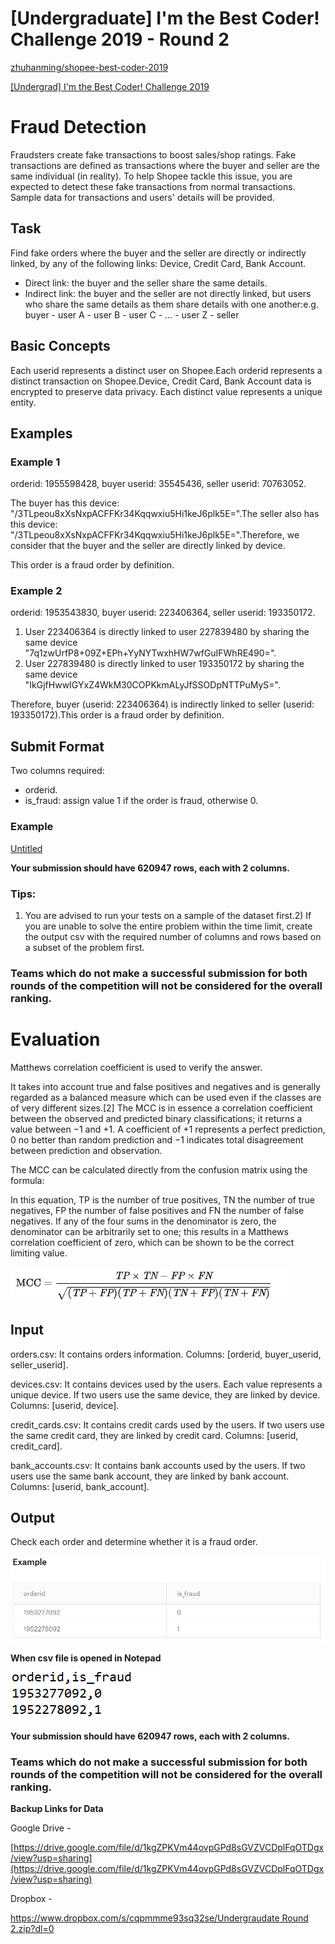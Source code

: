 # [Undergraduate] I'm the Best Coder! Challenge 2019 - Round 2

[zhuhanming/shopee-best-coder-2019](https://github.com/zhuhanming/shopee-best-coder-2019/tree/master/round-2)

[[Undergrad] I'm the Best Coder! Challenge 2019](https://www.kaggle.com/c/ungrd-rd2-auo/)

# **Fraud Detection**

Fraudsters create fake transactions to boost sales/shop ratings. Fake transactions are defined as transactions where the buyer and seller are the same individual (in reality). To help Shopee tackle this issue, you are expected to detect these fake transactions from normal transactions. Sample data for transactions and users' details will be provided.

## **Task**

Find fake orders where the buyer and the seller are directly or indirectly linked, by any of the following links: Device, Credit Card, Bank Account.

- Direct link: the buyer and the seller share the same details.
- Indirect link: the buyer and the seller are not directly linked, but users who share the same details as them share details with one another:e.g. buyer - user A - user B - user C - … - user Z - seller

## **Basic Concepts**

Each userid represents a distinct user on Shopee.Each orderid represents a distinct transaction on Shopee.Device, Credit Card, Bank Account data is encrypted to preserve data privacy. Each distinct value represents a unique entity.

## **Examples**

### Example 1

orderid: 1955598428, buyer userid: 35545436, seller userid: 70763052.

The buyer has this device: "/3TLpeou8xXsNxpACFFKr34Kqqwxiu5Hi1keJ6plk5E=".The seller also has this device: "/3TLpeou8xXsNxpACFFKr34Kqqwxiu5Hi1keJ6plk5E=".Therefore, we consider that the buyer and the seller are directly linked by device.

This order is a fraud order by definition.

### Example 2

orderid: 1953543830, buyer userid: 223406364, seller userid: 193350172.

1. User 223406364 is directly linked to user 227839480 by sharing the same device "7q1zwUrfP8+09Z+EPh+YyNYTwxhHW7wfGuIFWhRE490=".
2. User 227839480 is directly linked to user 193350172 by sharing the same device "IkGjfHwwIGYxZ4WkM30COPKkmALyJfSSODpNTTPuMyS=".

Therefore, buyer (userid: 223406364) is indirectly linked to seller (userid: 193350172).This order is a fraud order by definition.

## **Submit Format**

Two columns required:

- orderid.
- is_fraud: assign value 1 if the order is fraud, otherwise 0.

### **Example**

[Untitled](https://www.notion.so/bf5b5712628444bf9a20e86f4bfc393c)

**Your submission should have 620947 rows, each with 2 columns.**

### **Tips:**

1) You are advised to run your tests on a sample of the dataset first.2) If you are unable to solve the entire problem within the time limit, create the output csv with the required number of columns and rows based on a subset of the problem first.

### **Teams which do not make a successful submission for both rounds of the competition will not be considered for the overall ranking.**

# Evaluation

Matthews correlation coefficient is used to verify the answer.

It takes into account true and false positives and negatives and is generally regarded as a balanced measure which can be used even if the classes are of very different sizes.[2] The MCC is in essence a correlation coefficient between the observed and predicted binary classifications; it returns a value between −1 and +1. A coefficient of +1 represents a perfect prediction, 0 no better than random prediction and −1 indicates total disagreement between prediction and observation.

The MCC can be calculated directly from the confusion matrix using the formula:

In this equation, TP is the number of true positives, TN the number of true negatives, FP the number of false positives and FN the number of false negatives. If any of the four sums in the denominator is zero, the denominator can be arbitrarily set to one; this results in a Matthews correlation coefficient of zero, which can be shown to be the correct limiting value.

![](Untitled-ce6eee0c-271d-44b8-82f1-18382981a501.png)

## **Input**

orders.csv: It contains orders information. Columns: [orderid, buyer_userid, seller_userid].

devices.csv: It contains devices used by the users. Each value represents a unique device. If two users use the same device, they are linked by device. Columns: [userid, device].

credit_cards.csv: It contains credit cards used by the users. If two users use the same credit card, they are linked by credit card. Columns: [userid, credit_card].

bank_accounts.csv: It contains bank accounts used by the users. If two users use the same bank account, they are linked by bank account. Columns: [userid, bank_account].

## **Output**

Check each order and determine whether it is a fraud order.

![](Untitled-0e96ecbb-79c3-4f24-970b-5f64343129cd.png)

**When csv file is opened in Notepad**

![](Untitled-661cc8ea-907d-4c03-9cef-b43fc43b61e7.png)

**Your submission should have 620947 rows, each with 2 columns.**

### **Teams which do not make a successful submission for both rounds of the competition will not be considered for the overall ranking.**

**Backup Links for Data**

Google Drive -

[https://drive.google.com/file/d/1kgZPKVm44ovpGPd8sGVZVCDplFqOTDgx/view?usp=sharing](https://drive.google.com/file/d/1kgZPKVm44ovpGPd8sGVZVCDplFqOTDgx/view?usp=sharing)

Dropbox -

[https://www.dropbox.com/s/cqpmmme93sq32se/Undergraudate Round 2.zip?dl=0](https://www.dropbox.com/s/cqpmmme93sq32se/Undergraudate%20Round%202.zip?dl=0)